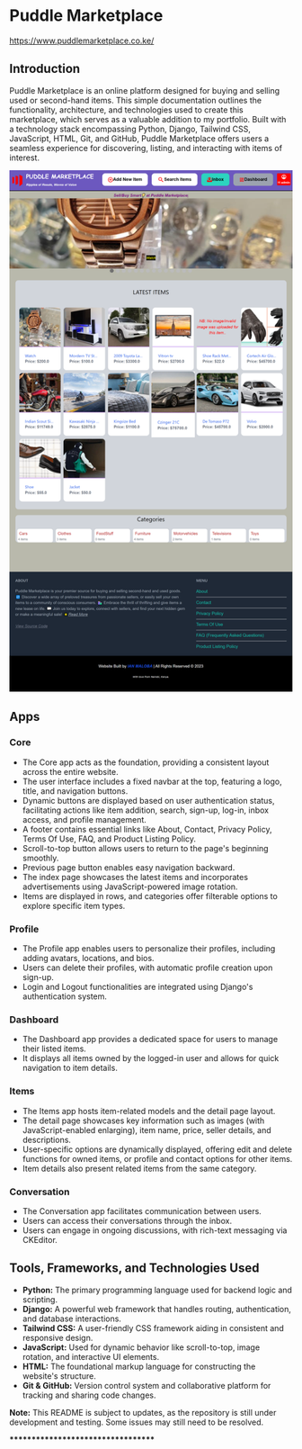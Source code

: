 # Puddle Marketplace
https://www.puddlemarketplace.co.ke/


## Introduction
Puddle Marketplace is an online platform designed for buying and selling used or second-hand items. This simple documentation outlines the functionality, architecture, and technologies used to create this marketplace, which serves as a valuable addition to my portfolio. Built with a technology stack encompassing Python, Django, Tailwind CSS, JavaScript, HTML, Git, and GitHub, Puddle Marketplace offers users a seamless experience for discovering, listing, and interacting with items of interest.

![Puddle Marketplace Frontpage](puddle/media/readme_images/frontpage.png)


## Apps

### Core
- The Core app acts as the foundation, providing a consistent layout across the entire website.
- The user interface includes a fixed navbar at the top, featuring a logo, title, and navigation buttons.
- Dynamic buttons are displayed based on user authentication status, facilitating actions like item addition, search, sign-up, log-in, inbox access, and profile management.
- A footer contains essential links like About, Contact, Privacy Policy, Terms Of Use, FAQ, and Product Listing Policy.
- Scroll-to-top button allows users to return to the page's beginning smoothly.
- Previous page button enables easy navigation backward.
- The index page showcases the latest items and incorporates advertisements using JavaScript-powered image rotation.
- Items are displayed in rows, and categories offer filterable options to explore specific item types.

### Profile
- The Profile app enables users to personalize their profiles, including adding avatars, locations, and bios.
- Users can delete their profiles, with automatic profile creation upon sign-up.
- Login and Logout functionalities are integrated using Django's authentication system.

### Dashboard
- The Dashboard app provides a dedicated space for users to manage their listed items.
- It displays all items owned by the logged-in user and allows for quick navigation to item details.

### Items
- The Items app hosts item-related models and the detail page layout.
- The detail page showcases key information such as images (with JavaScript-enabled enlarging), item name, price, seller details, and descriptions.
- User-specific options are dynamically displayed, offering edit and delete functions for owned items, or profile and contact options for other items.
- Item details also present related items from the same category.

### Conversation
- The Conversation app facilitates communication between users.
- Users can access their conversations through the inbox.
- Users can engage in ongoing discussions, with rich-text messaging via CKEditor.

## Tools, Frameworks, and Technologies Used
- **Python:** The primary programming language used for backend logic and scripting.
- **Django:** A powerful web framework that handles routing, authentication, and database interactions.
- **Tailwind CSS:** A user-friendly CSS framework aiding in consistent and responsive design.
- **JavaScript:** Used for dynamic behavior like scroll-to-top, image rotation, and interactive UI elements.
- **HTML:** The foundational markup language for constructing the website's structure.
- **Git & GitHub:** Version control system and collaborative platform for tracking and sharing code changes.

**Note:**
This README is subject to updates, as the repository is still under development and testing. Some issues may still need to be resolved.

 **\*\*\*\*\*\*\*\*\*\*\*\*\*\*\*\*\*\*\*\*\*\*\*\*\*\*\*\*\*\*\*\*\***
